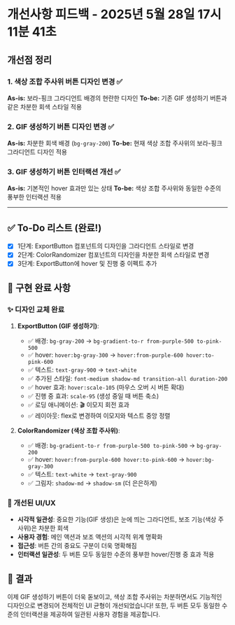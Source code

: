 # 개선사항 피드백 - 2025년 5월 28일 17시 11분 41초

## 개선점 정리

### 1. 색상 조합 주사위 버튼 디자인 변경 ✅
**As-is:** 보라-핑크 그라디언트 배경의 현란한 디자인
**To-be:** 기존 GIF 생성하기 버튼과 같은 차분한 회색 스타일 적용

### 2. GIF 생성하기 버튼 디자인 변경 ✅
**As-is:** 차분한 회색 배경 (`bg-gray-200`)
**To-be:** 현재 색상 조합 주사위의 보라-핑크 그라디언트 디자인 적용

### 3. GIF 생성하기 버튼 인터랙션 개선 ✅
**As-is:** 기본적인 hover 효과만 있는 상태
**To-be:** 색상 조합 주사위와 동일한 수준의 풍부한 인터랙션 적용

---

## ✅ To-Do 리스트 (완료!)

- [x] 1단계: ExportButton 컴포넌트의 디자인을 그라디언트 스타일로 변경
- [x] 2단계: ColorRandomizer 컴포넌트의 디자인을 차분한 회색 스타일로 변경
- [x] 3단계: ExportButton에 hover 및 진행 중 이펙트 추가

## 🎉 구현 완료 사항

### ✨ 디자인 교체 완료
1. **ExportButton (GIF 생성하기)**:
   - ✅ 배경: `bg-gray-200` → `bg-gradient-to-r from-purple-500 to-pink-500`
   - ✅ hover: `hover:bg-gray-300` → `hover:from-purple-600 hover:to-pink-600`
   - ✅ 텍스트: `text-gray-900` → `text-white`
   - ✅ 추가된 스타일: `font-medium shadow-md transition-all duration-200`
   - ✅ hover 효과: `hover:scale-105` (마우스 오버 시 버튼 확대)
   - ✅ 진행 중 효과: `scale-95` (생성 중일 때 버튼 축소)
   - ✅ 로딩 애니메이션: 🎬 이모지 회전 효과
   - ✅ 레이아웃: flex로 변경하여 이모지와 텍스트 중앙 정렬

2. **ColorRandomizer (색상 조합 주사위)**:
   - ✅ 배경: `bg-gradient-to-r from-purple-500 to-pink-500` → `bg-gray-200`
   - ✅ hover: `hover:from-purple-600 hover:to-pink-600` → `hover:bg-gray-300`
   - ✅ 텍스트: `text-white` → `text-gray-900`
   - ✅ 그림자: `shadow-md` → `shadow-sm` (더 은은하게)

### 🎨 개선된 UI/UX
- **시각적 일관성**: 중요한 기능(GIF 생성)은 눈에 띄는 그라디언트, 보조 기능(색상 주사위)은 차분한 회색
- **사용자 경험**: 메인 액션과 보조 액션의 시각적 위계 명확화
- **접근성**: 버튼 간의 중요도 구분이 더욱 명확해짐
- **인터랙션 일관성**: 두 버튼 모두 동일한 수준의 풍부한 hover/진행 중 효과 적용

## 🚀 결과
이제 GIF 생성하기 버튼이 더욱 돋보이고, 색상 조합 주사위는 차분하면서도 기능적인 디자인으로 변경되어 전체적인 UI 균형이 개선되었습니다! 또한, 두 버튼 모두 동일한 수준의 인터랙션을 제공하여 일관된 사용자 경험을 제공합니다. 